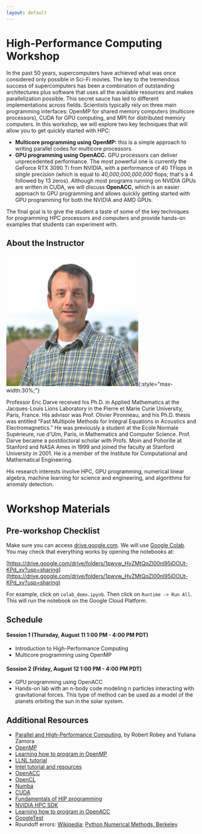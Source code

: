```yaml
---
layout: default
---
```


# High-Performance Computing Workshop

In the past 50 years, supercomputers have achieved what was once considered only possible in Sci-Fi movies. The key to the tremendous success of supercomputers has been a combination of outstanding architectures plus software that uses all the available resources and makes parallelization possible. This secret sauce has led to different implementations across fields. Scientists typically rely on three main programming interfaces: OpenMP for shared memory computers (multicore processors), CUDA for GPU computing, and MPI for distributed memory computers. In this workshop, we will explore two key techniques that will allow you to get quickly started with HPC:

- **Multicore programming using OpenMP:** this is a simple approach to writing parallel codes for multicore processors.
- **GPU programming using OpenACC.** GPU processors can deliver unprecedented performance. The most powerful one is currently the GeForce RTX 3090 Ti from NVIDIA, with a performance of 40 TFlops in single precision (which is equal to *40,000,000,000,000* flops; that's a 4 followed by 13 zeros). Although most programs running on NVIDIA GPUs are written in CUDA, we will discuss **OpenACC,** which is an easier approach to GPU programming and allows quickly getting started with GPU programming for both the NVIDIA and AMD GPUs.

The final goal is to give the student a taste of some of the key techniques for programming HPC processors and computers and provide hands-on examples that students can experiment with.

## About the Instructor

![Eric Darve](/assets/img/eric_darve.jpeg){:style="max-width:30%;"}

Professor Eric Darve received his Ph.D. in Applied Mathematics at the Jacques-Louis Lions Laboratory in the Pierre et Marie Curie University, Paris, France. His advisor was Prof. Olivier Pironneau, and his Ph.D. thesis was entitled "Fast Multipole Methods for Integral Equations in Acoustics and Electromagnetics." He was previously a student at the Ecole Normale Supérieure, rue d'Ulm, Paris, in Mathematics and Computer Science. Prof. Darve became a postdoctoral scholar with Profs. Moin and Pohorille at Stanford and NASA Ames in 1999 and joined the faculty at Stanford University in 2001. He is a member of the Institute for Computational and Mathematical Engineering. 

His research interests involve HPC, GPU programming, numerical linear algebra, machine learning for science and engineering, and algorithms for anomaly detection.

# Workshop Materials

## Pre-workshop Checklist

Make sure you can access [drive.google.com](https://drive.google.com). We will use [Google Colab](https://colab.research.google.com/). You may check that everything works by opening the notebooks at:

[https://drive.google.com/drive/folders/1pwvw_HvZMtQqZl00nl95jDOUt-KPd_xy?usp=sharing](https://drive.google.com/drive/folders/1pwvw_HvZMtQqZl00nl95jDOUt-KPd_xy?usp=sharing)

For example, click on `colab_demo.ipynb`. Then click on `Runtime -> Run All`. This will run the notebook on the Google Cloud Platform.

## Schedule

#### Session 1 (Thursday, August 11 1:00 PM - 4:00 PM PDT)

- Introduction to High-Performance Computing
- Multicore programming using OpenMP
  
#### Session 2 (Friday, August 12 1:00 PM - 4:00 PM PDT)

- GPU programming using OpenACC
- Hands-on lab with an n-body code modeling n particles interacting with gravitational forces. This type of method can be used as a model of the planets orbiting the sun in the solar system.

## Additional Resources

- [Parallel and High-Performance Computing](https://learning.oreilly.com/library/view/parallel-and-high/9781617296468/), by Robert Robey and Yuliana Zamora
- [OpenMP](https://www.openmp.org/)
- [Learning how to program in OpenMP](https://www.openmp.org/resources/)
- [LLNL tutorial](https://hpc-tutorials.llnl.gov/openmp)
- [Intel tutorial and resources](https://www.intel.com/content/dam/www/public/apac/xa/en/pdfs/ssg/Programming_with_OpenMP-Linux.pdf) 
- [OpenACC](https://www.openacc.org/)
- [OpenCL](https://www.khronos.org/opencl/)
- [Numba](https://numba.pydata.org/)
- [CUDA](https://developer.nvidia.com/cuda-toolkit)
- [Fundamentals of HIP programming](https://developer.amd.com/resources/rocm-learning-center/fundamentals-of-hip-programming)
- [NVIDIA HPC SDK](https://developer.nvidia.com/hpc)
- [Learning how to program in OpenACC](https://www.openacc.org/resources)
- [GoogleTest](https://google.github.io/googletest/)
- Roundoff errors: [Wikipedia](https://en.wikipedia.org/wiki/Round-off_error); [Python Numerical Methods, Berkeley](https://pythonnumericalmethods.berkeley.edu/notebooks/chapter09.03-Roundoff-Errors.html)